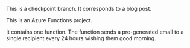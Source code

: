 This is a checkpoint branch. It corresponds to a blog post.

This is an Azure Functions project.

It contains one function. The function sends a pre-generated email to a single recipient every 24 hours wishing them good morning.
